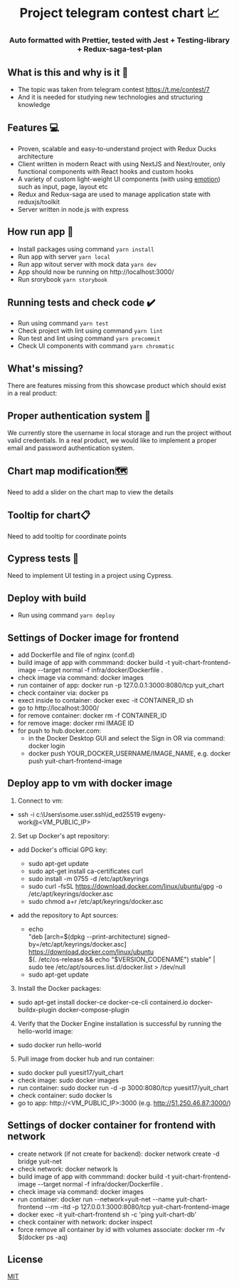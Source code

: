 <div align="center"> 
  <h1>Project telegram contest chart 📈</h1>
  <h3>Auto formatted with Prettier, tested with Jest + Testing-library + Redux-saga-test-plan</h3>
</div>

## What is this and why is it 🤔

- The topic was taken from telegram contest https://t.me/contest/7
- And it is needed for studying new technologies and structuring knowledge

## Features 💻

- Proven, scalable and easy-to-understand project with Redux Ducks architecture
- Client written in modern React with using NextJS and Next/router, only functional components with React hooks and custom hooks
- A variety of custom light-weight UI components (with using [emotion](https://emotion.sh/docs/styled)) such as input, page, layout etc
- Redux and Redux-saga are used to manage application state with reduxjs/toolkit
- Server written in node.js with express

## How run app 🚀

- Install packages using command `yarn install`
- Run app with server `yarn local`
- Run app witout server with mock data `yarn dev`
- App should now be running on http://localhost:3000/
- Run srorybook `yarn storybook`

## Running tests and check code ✔️

- Run using command `yarn test`
- Check project with lint using command `yarn lint`
- Run test and lint using command `yarn precommit`
- Check UI components with command `yarn chromatic`

## What's missing?

There are features missing from this showcase product which should exist in a real product:

## Proper authentication system 🔐

We currently store the username in local storage and run the project without valid credentials. In a real product, we would like to implement a proper email and password authentication system.

## Chart map modification🗺️

Need to add a slider on the chart map to view the details

## Tooltip for chart📋

Need to add tooltip for coordinate points

## Cypress tests 🧪

Need to implement UI testing in a project using Cypress.

## Deploy with build

- Run using command `yarn deploy`

## Settings of Docker image for frontend

- add Dockerfile and file of nginx (conf.d)
- build image of app with commmand: docker build -t yuit-chart-frontend-image --target normal -f infra/docker/Dockerfile .
- check image via command: docker images
- run container of app: docker run -p 127.0.0.1:3000:8080/tcp yuit_chart
- check container via: docker ps
- exect inside to container: docker exec -it CONTAINER_ID sh
- go to http://localhost:3000/
- for remove container: docker rm -f CONTAINER_ID
- for remove image: docker rmi IMAGE ID
- for push to hub.docker.com:
  - in the Docker Desktop GUI and select the Sign in OR via command: docker login
  - docker push YOUR_DOCKER_USERNAME/IMAGE_NAME, e.g. docker push yuit-chart-frontend-image

## Deploy app to vm with docker image

1. Connect to vm:

- ssh -i c:\Users\some.user\.ssh\id_ed25519 evgeny-work@<VM_PUBLIC_IP>

2. Set up Docker's apt repository:

- add Docker's official GPG key:

  - sudo apt-get update
  - sudo apt-get install ca-certificates curl
  - sudo install -m 0755 -d /etc/apt/keyrings
  - sudo curl -fsSL https://download.docker.com/linux/ubuntu/gpg -o /etc/apt/keyrings/docker.asc
  - sudo chmod a+r /etc/apt/keyrings/docker.asc

- add the repository to Apt sources:
  - echo \
    "deb [arch=$(dpkg --print-architecture) signed-by=/etc/apt/keyrings/docker.asc] https://download.docker.com/linux/ubuntu \
    $(. /etc/os-release && echo "$VERSION_CODENAME") stable" | \
    sudo tee /etc/apt/sources.list.d/docker.list > /dev/null
  - sudo apt-get update

3. Install the Docker packages:

- sudo apt-get install docker-ce docker-ce-cli containerd.io docker-buildx-plugin docker-compose-plugin

4. Verify that the Docker Engine installation is successful by running the hello-world image:

- sudo docker run hello-world

5. Pull image from docker hub and run container:

- sudo docker pull yuesit17/yuit_chart
- check image: sudo docker images
- run container: sudo docker run -d -p 3000:8080/tcp yuesit17/yuit_chart
- check container: sudo docker ls
- go to app: http://<VM_PUBLIC_IP>:3000 (e.g. http://51.250.46.87:3000/)


## Settings of docker container for frontend with network

- create network (if not create for backend): docker network create -d bridge yuit-net
- check network: docker network ls
- build image of app with commmand: docker build -t yuit-chart-frontend-image --target normal -f infra/docker/Dockerfile .
- check image via command: docker images
- run container: docker run --network=yuit-net --name yuit-chart-frontend --rm -itd -p 127.0.0.1:3000:8080/tcp yuit-chart-frontend-image
- docker exec -it yuit-chart-frontend sh -c 'ping yuit-chart-db'
- check container with network: docker inspect
- force remove all container by id with volumes associate: docker rm -fv $(docker ps -aq)

## License

[MIT](https://opensource.org/licenses/MIT)
